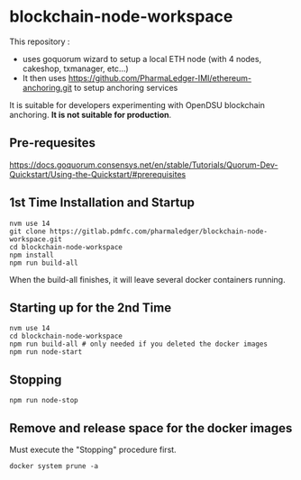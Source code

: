 # blockchain-node-workspace

This repository :
* uses goquorum wizard to setup a local ETH node (with 4 nodes, cakeshop, txmanager, etc...)
* It then uses https://github.com/PharmaLedger-IMI/ethereum-anchoring.git to setup anchoring services

It is suitable for developers experimenting with OpenDSU blockchain anchoring. **It is not suitable for production**.

## Pre-requesites

https://docs.goquorum.consensys.net/en/stable/Tutorials/Quorum-Dev-Quickstart/Using-the-Quickstart/#prerequisites


## 1st Time Installation and Startup

```
nvm use 14
git clone https://gitlab.pdmfc.com/pharmaledger/blockchain-node-workspace.git
cd blockchain-node-workspace
npm install
npm run build-all
```

When the build-all finishes, it will leave several docker containers running.

## Starting up for the 2nd Time

```
nvm use 14
cd blockchain-node-workspace
npm run build-all # only needed if you deleted the docker images
npm run node-start
```

## Stopping

```
npm run node-stop
```

## Remove and release space for the docker images

Must execute the "Stopping" procedure first.

```
docker system prune -a
```

